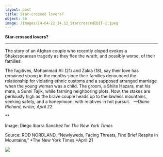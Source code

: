 ```yaml
---
layout: post
title: Star-crossed lovers?
object: 46
image: /images/14-04-22_14.12_StarcrossedEDIT-1.jpeg
---
```

**Star-crossed lovers?**

****

The story of an Afghan couple who recently eloped evokes a Shakespearean tragedy as they flee the wrath, and possibly worse, of their families.

The fugitives, Mohammad Ali (21) and Zakia (18), say their love has remained strong in the months since their families denounced the relationship for violating ethnic customs and a supposed arranged marriage when the young woman was a child. The groom, a Shiite Hazara, met his mate, a Sunni Tajik, while farming neighboring plots. Now, the stakes are perilously high as the brave couple heads up to the lawless mountains, seeking safety, and a honeymoon, with relatives in hot pursuit.
   *—Diane Richard, writer, April 22*

**

Image: Diego Ibarra Sanchez for *The New York Times*

Source: ROD NORDLAND, “Newlyweds, Facing Threats, Find Brief Respite in Mountains,” *The New York Times,*April 21

![]({{siteurl.base}}/images/14-04-22_14.12_StarcrossedEDIT-1.jpeg)
